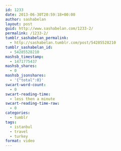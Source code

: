 ```yaml
---
id: 1233
date: 2013-06-30T20:59:18+00:00
author: sashabelan
layout: post
guid: http://www.sashabelan.com/1233-2/
permalink: /1233-2/
tumblr_sashabelan_permalink:
  - http://sashabelan.tumblr.com/post/54285528210
tumblr_sashabelan_id:
  - 54285528210
mashsb_timestamp:
  - 1471775437
mashsb_shares:
  - 0
mashsb_jsonshares:
  - '{"total":0}'
swcart-word-count:
  - 0
swcart-reading-time:
  - less then a minute
swcart-reading-time-raw:
  - 0
categories:
  - tumblr
tags:
  - istanbul
  - travel
  - turkey
format: video
---
```

